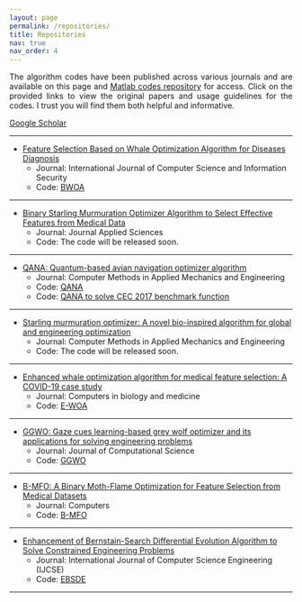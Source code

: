 ```yaml
---
layout: page
permalink: /repositories/
title: Repositories
nav: true
nav_order: 4
---
```

<p align="justify">The algorithm codes have been published across various journals and are available on this page and <a href="https://github.com/HodaZamani/Matlab-Codes">Matlab codes repository</a> for access. Click on the provided links to view the original papers and usage guidelines for the codes. I trust you will find them both helpful and informative.</P> <a href="https://scholar.google.com/citations?user=bpZOZWsAAAAJ&hl=en">Google Scholar</a>

---
- [Feature Selection Based on Whale Optimization Algorithm for Diseases Diagnosis](https://d1wqtxts1xzle7.cloudfront.net/51133098/130_Paper_310716206_IJCSIS_Camera_Ready_pp._1243-1247-libre.pdf?1483206167=&response-content-disposition=inline%3B+filename%3DFeature_Selection_Based_on_Whale_Optimiz.pdf&Expires=1712406745&Signature=LxQOwZHAkvZ6PWqac8m~PcXz6UL7Z35HtayOYh0Wp9QfROaaHhbnrJR00r6KtoUt-hcLeJ3OxQ8ol-vswQRlsFYLR3dZYWaifPWtuqnnGc515LZO82FmkM7VpmhkyPgGjdWRIPK2nLbvxmIRo9k1tLojzVZqpjVNVJetJq328bR0eQ52jBBIln0h4AxZRuVxdZGP3red9jfwZpAg5TVpEiu0VVU~WkCTgwhPlo3aKs9kM5XS-bkgtmqHd9YE2eZYRft76WFD2aK9ts4QBZb1tOn3~NB8dM3xWgcHG4hf08RmvfiFI-~CPtqr2VR-a4w~G77-thbEKiCmkQdRbT-erQ__&Key-Pair-Id=APKAJLOHF5GGSLRBV4ZA)
     - Journal: International Journal of Computer Science and Information Security
     - Code: <a href="https://github.com/HodaZamani/HodaZamani.github.io/blob/master/Codes/BWOA%20Code.zip">BWOA</a>
  
--- 
- [Binary Starling Murmuration Optimizer Algorithm to Select Effective Features from Medical Data](https://www.mdpi.com/2076-3417/13/1/564)
     - Journal: Journal Applied Sciences
     - Code: The code will be released soon.

--- 
- [QANA: Quantum-based avian navigation optimizer algorithm](https://www.sciencedirect.com/science/article/abs/pii/S0952197621001627)
     - Journal: Computer Methods in Applied Mechanics and Engineering
     - Code: <a href="https://github.com/HodaZamani/HodaZamani.github.io/blob/master/Codes/QANA%20Code.zip">QANA</a>
     - Code: <a href="https://github.com/HodaZamani/HodaZamani.github.io/blob/master/Codes/QANA%20Code%20for%20CEC%20Text%20Functions.zip">QANA to solve CEC 2017 benchmark function</a>

--- 
- [Starling murmuration optimizer: A novel bio-inspired algorithm for global and engineering optimization](https://www.sciencedirect.com/science/article/abs/pii/S0045782522000330)
     - Journal: Computer Methods in Applied Mechanics and Engineering
     - Code: The code will be released soon.

--- 
- [Enhanced whale optimization algorithm for medical feature selection: A COVID-19 case study](https://www.sciencedirect.com/science/article/pii/S0010482522006126)
     - Journal: Computers in biology and medicine
     - Code: <a href="https://github.com/HodaZamani/HodaZamani.github.io/blob/master/Codes/E-WOA%20Code.zip">E-WOA</a>

---
- [GGWO: Gaze cues learning-based grey wolf optimizer and its applications for solving engineering problems](https://www.sciencedirect.com/science/article/abs/pii/S1877750322000588)
     - Journal: Journal of Computational Science
     - Code: <a href="https://github.com/HodaZamani/HodaZamani.github.io/blob/master/Codes/GGWO%20Code.zip">GGWO</a>
  
---
- [B-MFO: A Binary Moth-Flame Optimization for Feature Selection from Medical Datasets](https://www.mdpi.com/2073-431X/10/11/136)
     - Journal: Computers
     - Code: <a href="https://github.com/HodaZamani/HodaZamani.github.io/blob/master/Codes/B-MFO_Source%20Code.zip">B-MFO</a>
  
---
- [Enhancement of Bernstain-Search Differential Evolution Algorithm to Solve Constrained Engineering Problems](https://www.researchgate.net/profile/Hoda-Zamani-2/publication/348097798_Enhancement_of_Bernstain-Search_Differential_Evolution_Algorithm_to_Solve_Constrained_Engineering_Problems/links/5feef002a6fdccdcb81ec41b/Enhancement-of-Bernstain-Search-Differential-Evolution-Algorithm-to-Solve-Constrained-Engineering-Problems.pdf)
     - Journal: International Journal of Computer Science Engineering (IJCSE)
     - Code: <a href="https://github.com/HodaZamani/HodaZamani.github.io/blob/master/Codes/EBSDE%20Code.zip">EBSDE</a>

--- 
